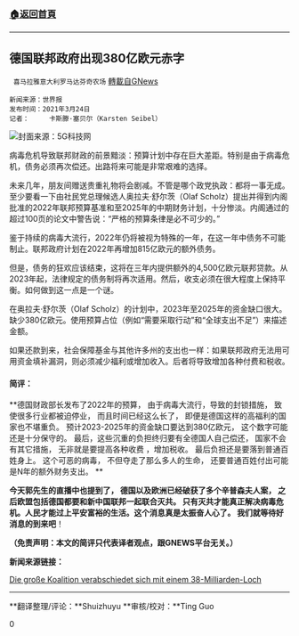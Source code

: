 ###  [:house:返回首頁](https://github.com/ourhimalayas/txt)
---

## 德国联邦政府出现380亿欧元赤字
` 喜马拉雅意大利罗马达芬奇农场` [轉載自GNews](https://gnews.org/zh-hans/1015255/)

```
新闻来源：世界报
发布时间：2021年3月24日
记者：     卡斯滕·塞贝尔（Karsten Seibel）
```


![]()![](https://gnews.org/wp-content/uploads/2021/03/unnamed-1-e1616630631409.png)封面来源：5G科技网

病毒危机导致联邦财政的前景黯淡：预算计划中存在巨大差距。特别是由于病毒危机，债务必须再次偿还。出路将来可能是非常艰难的选择。

未来几年，朋友间赠送贵重礼物将会剧减。不管是哪个政党执政：都将一事无成。至少要看一下由社民党总理候选人奥拉夫·舒尔茨（Olaf Scholz）提出并得到内阁批准的2022年联邦预算基准和至2025年的中期财务计划，十分惨淡。内阁通过的超过100页的论文中警告说：“严格的预算条律是必不可少的。”

鉴于持续的病毒大流行，2022年仍将被视为特殊的一年，在这一年中债务不可能制止。联邦政府计划在2022年再增加815亿欧元的额外债务。

但是，债务的狂欢应该结束，这将在三年内提供额外的4,500亿欧元联邦贷款。从2023年起，法律规定的债务制将再次适用。然后，收支必须在很大程度上保持平衡。如何做到这一点是一个谜。

在奥拉夫·舒尔茨（Olaf Scholz）的计划中，2023年至2025年的资金缺口很大。缺少380亿欧元。使用预算占位（例如“需要采取行动”和“全球支出不足”）来描述金额。

如果还款到来，社会保障基金与其他许多州的支出也一样：如果联邦政府无法用可用资金填补漏洞，则必须减少福利或增加收入。后者将导致增加各种付费和税收。

#### 简评：

**德国财政部长发布了2022年的预算， 由于病毒大流行，导致的封锁措施， 致使很多行业都被迫停业， 而且时间已经这么长了， 即便是德国这样的高福利的国家也不堪重负。 预计2023-2025年的资金缺口要达到380亿欧元， 这个数字可能还是十分保守的。 最后，这些沉重的负担终归要有全德国人自己偿还， 国家不会有其它措施， 无非就是要提高各种收费 ，增加税收。 最后负担还是要落到普通百姓身上。 这个可恶的病毒， 不但夺走了那么多人的生命， 还要普通百姓付出可能是N年的额外财务支出。 **

**今天郭先生的直播中也提到了， 德国以及欧洲已经破获了多个辛普森夫人案， 之后欧盟包括德国都要和新中国联邦一起联合灭共。 只有灭共才能真正解决病毒危机。人民才能过上平安富裕的生活。这个消息真是太振奋人心了。 我们就等待好消息的到来吧**！

**（免责声明：本文的简评只代表译者观点，跟GNEWS平台无关。）**

**新闻来源链接：**

[Die große Koalition verabschiedet sich mit einem 38-Milliarden-Loch](https://www.welt.de/wirtschaft/article229065901/Schulden-Grosse-Koalition-hinterlaesst-Milliardenloch-im-Bundeshaushalt.html)

* * *

**翻译整理/评论：**Shuizhuyu **审核/校对：**Ting Guo

0
